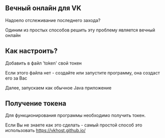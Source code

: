 ## Вечный онлайн для VK
Надоело отслеживание последнего захода?

Одиним из простых способов решить эту проблему является вечный онлайн


Как настроить?
------------
Добавить в файл 'token' свой токен

Если этого файла нет - создайте или запустите программу, она создаст его за Вас

Далее, запускаем как обычное Java приложение


Получение токена
------------
Для функционирования программы необходимо получить токен.

Если Вы не знаете как это сделать - самый простой способ это использовать https://vkhost.github.io/